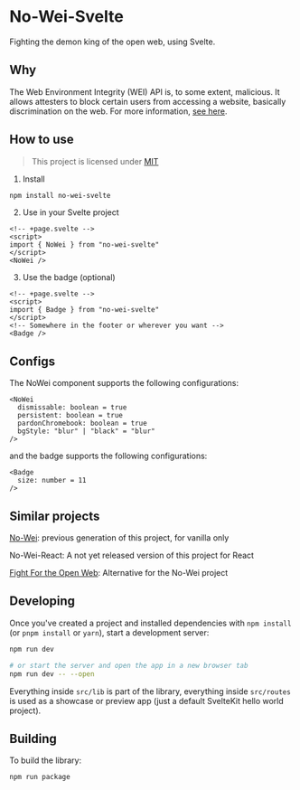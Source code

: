 # No-Wei-Svelte

Fighting the demon king of the open web, using Svelte.

## Why

The Web Environment Integrity (WEI) API is, to some extent, malicious. It allows attesters to block certain users from accessing a website, basically discrimination on the web. For more information, [see here](https://www.fsf.org/blogs/community/web-environment-integrity-is-an-all-out-attack-on-the-free-internet).

## How to use

> This project is licensed under [MIT](https://mit-license.org/)

1. Install

```bash
npm install no-wei-svelte
```

2. Use in your Svelte project

```svelte
<!-- +page.svelte -->
<script>
import { NoWei } from "no-wei-svelte"
</script>
<NoWei />
```

3. Use the badge (optional)

```svelte
<!-- +page.svelte -->
<script>
import { Badge } from "no-wei-svelte"
</script>
<!-- Somewhere in the footer or wherever you want -->
<Badge />
```

## Configs

The NoWei component supports the following configurations:

```svelte
<NoWei 
  dismissable: boolean = true
  persistent: boolean = true
  pardonChromebook: boolean = true
  bgStyle: "blur" | "black" = "blur"
/>
```

and the badge supports the following configurations:

```svelte
<Badge
  size: number = 11
/>
```

## Similar projects

[No-Wei](https://github.com/Froxcey/no-wei/): previous generation of this project, for vanilla only

No-Wei-React: A not yet released version of this project for React

[Fight For the Open Web](https://github.com/Young-Lord/fight-for-the-open-web): Alternative for the No-Wei project

## Developing

Once you've created a project and installed dependencies with `npm install` (or `pnpm install` or `yarn`), start a development server:

```bash
npm run dev

# or start the server and open the app in a new browser tab
npm run dev -- --open
```

Everything inside `src/lib` is part of the library, everything inside `src/routes` is used as a showcase or preview app (just a default SvelteKit hello world project).

## Building

To build the library:

```bash
npm run package
```
